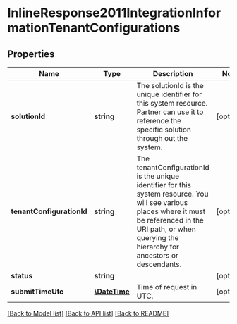 # InlineResponse2011IntegrationInformationTenantConfigurations

## Properties
Name | Type | Description | Notes
------------ | ------------- | ------------- | -------------
**solutionId** | **string** | The solutionId is the unique identifier for this system resource. Partner can use it to reference the specific solution through out the system. | [optional] 
**tenantConfigurationId** | **string** | The tenantConfigurationId is the unique identifier for this system resource. You will see various places where it must be referenced in the URI path, or when querying the hierarchy for ancestors or descendants. | [optional] 
**status** | **string** |  | [optional] 
**submitTimeUtc** | [**\DateTime**](\DateTime.md) | Time of request in UTC. | [optional] 

[[Back to Model list]](../README.md#documentation-for-models) [[Back to API list]](../README.md#documentation-for-api-endpoints) [[Back to README]](../README.md)


